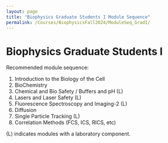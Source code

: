 ```yaml
---
layout: page
title: "Biophysics Graduate Students I Module Sequence"
permalink: /Courses/BiophysicsFall2024/ModuleSeq_GradI/
---
```


# Biophysics Graduate Students I

Recommended module sequence:

1. Introduction to the Biology of the Cell
2. BioChemistry
3. Chemical and Bio Safety / Buffers and pH (L)
4. Lasers and Laser Safety (L)
5. Fluorescence Spectroscopy and Imaging-2 (L)
6. Diffusion
7. Single Particle Tracking (L)
8. Correlation Methods (FCS, ICS, RICS, etc)

(L) indicates modules with a laboratory component.
